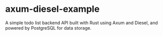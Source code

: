 # axum-diesel-example
A simple todo list backend API built with Rust using Axum and Diesel, and powered by PostgreSQL for data storage.
